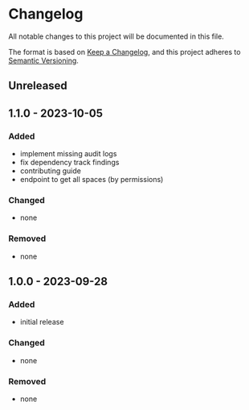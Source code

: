 # Changelog


All notable changes to this project will be documented in this file.

The format is based on [Keep a Changelog](https://keepachangelog.com/en/1.0.0/),
and this project adheres to [Semantic Versioning](https://semver.org/spec/v2.0.0.html).


## Unreleased

## 1.1.0 - 2023-10-05

### Added
- implement missing audit logs
- fix dependency track findings
- contributing guide
- endpoint to get all spaces (by permissions)

### Changed
- none

### Removed
- none

## 1.0.0 - 2023-09-28

### Added
- initial release

### Changed
- none

### Removed
- none
